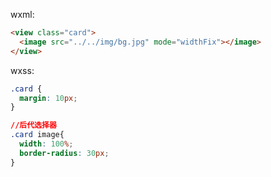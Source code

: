 wxml:

```html
<view class="card">
  <image src="../../img/bg.jpg" mode="widthFix"></image>
</view>
```

wxss:

```css
.card {
  margin: 10px;
}

//后代选择器
.card image{
  width: 100%;
  border-radius: 30px;
}
```

